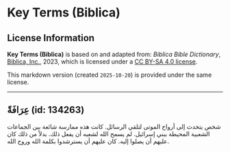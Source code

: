# Key Terms (Biblica)

## License Information

**Key Terms (Biblica)** is based on and adapted from: _Biblica Bible Dictionary_, [Biblica, Inc.](https://www.biblica.com/), 2023, which is licensed under a [CC BY-SA 4.0 license](https://creativecommons.org/licenses/by-sa/4.0/legalcode.en).

This markdown version (created `2025-10-20`) is provided under the same license.



--------------------------------

## عِرَافَةً (id: 134263)

شخص يتحدث إلى أرواح الموتى لتلقي الرسائل. كانت هذه ممارسة شائعة بين الجماعات الشعبية المحيطة ببني إسرائيل. لم يسمح الله لشعبه أن يفعل ذلك. بدلاً من ذلك كان عليهم أن يصلوا إليه. كان عليهم أن يسترشدوا بكلمة الله وروح الله.


